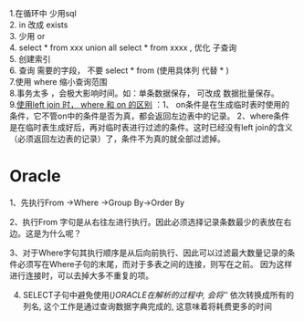1.在循环中 少用sql  
2. in 改成 exists  
3. 少用 or  
4. select * from xxx union all  select * from xxxx ,  优化 子查询  
5. 创建索引  
6. 查询 需要的字段， 不要 select * from  (使用具体列 代替 * )  
7.使用 where 缩小查询范围  
8.事务太多 ，会极大影响时间。如：单条数据保存， 可改成 数据批量保存。  
9.[使用left join 时， where 和 on 的区别](https://www.cnblogs.com/sky6699/p/5238584.html) ：1、 on条件是在生成临时表时使用的条件，它不管on中的条件是否为真，都会返回左边表中的记录。
                                        2、where条件是在临时表生成好后，再对临时表进行过滤的条件。这时已经没有left join的含义（必须返回左边表的记录）了，条件不为真的就全部过滤掉。

# Oracle 
1、先执行From ->Where ->Group By->Order By

2、执行From 字句是从右往左进行执行。因此必须选择记录条数最少的表放在右边。这是为什么呢？　　

3、对于Where字句其执行顺序是从后向前执行、因此可以过滤最大数量记录的条件必须写在Where子句的末尾，而对于多表之间的连接，则写在之前。
因为这样进行连接时，可以去掉大多不重复的项。　　

4. SELECT子句中避免使用(*)ORACLE在解析的过程中, 会将’*’ 依次转换成所有的列名, 这个工作是通过查询数据字典完成的, 这意味着将耗费更多的时间
